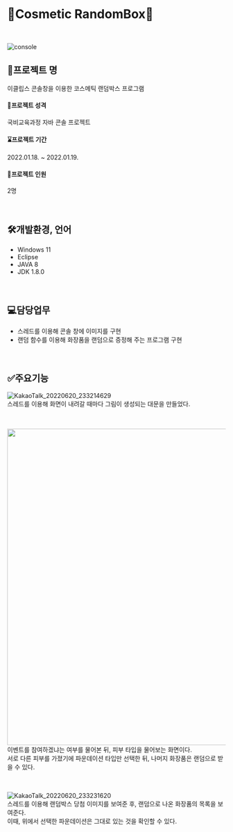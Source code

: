 # 💄Cosmetic RandomBox💄
<br/>

![console](https://user-images.githubusercontent.com/95482546/175101915-a8a44e07-cf4e-441a-a47f-30fc1952317a.jpg)


## 📂프로젝트 명
이클립스 콘솔창을 이용한 코스메틱 랜덤박스 프로그램

#### 📂프로젝트 성격
국비교육과정 자바 콘솔 프로젝트


#### ⌛프로젝트 기간
2022.01.18. ~ 2022.01.19.


#### 🙂프로젝트 인원
2명
<br/><br/><br/>

## 🛠개발환경, 언어
- Windows 11
- Eclipse
- JAVA 8
- JDK 1.8.0
<br/><br/><br/>

## 💻담당업무
- 스레드를 이용해 콘솔 창에 이미지를 구현
- 랜덤 함수를 이용해 화장품을 랜덤으로 증정해 주는 프로그램 구현
<br/><br/><br/>


## ✅주요기능
![KakaoTalk_20220620_233214629](https://user-images.githubusercontent.com/95482546/174624906-1b20f681-86f1-4945-8a66-791483227aae.gif)   
스레드를 이용해 화면이 내려갈 때마다 그림이 생성되는 대문을 만들었다.
<br/><br/><br/>

<img src = "https://user-images.githubusercontent.com/95482546/174625980-ae646819-7935-409a-9e21-874b05e33446.png" width="730px">
이벤트를 참여하겠냐는 여부를 물어본 뒤, 피부 타입을 물어보는 화면이다.<br>
서로 다른 피부를 가졌기에 파운데이션 타입만 선택한 뒤, 나머지 화장품은 랜덤으로 받을 수 있다.
<br/><br/><br/>

![KakaoTalk_20220620_233231620](https://user-images.githubusercontent.com/95482546/174625447-9f3556f1-86f8-434b-820a-f969079120e4.gif)  
스레드를 이용해 랜덤박스 당첨 이미지를 보여준 후, 랜덤으로 나온 화장품의 목록을 보여준다.  
이때, 위에서 선택한 파운데이션은 그대로 있는 것을 확인할 수 있다.
<br/><br/><br/>

